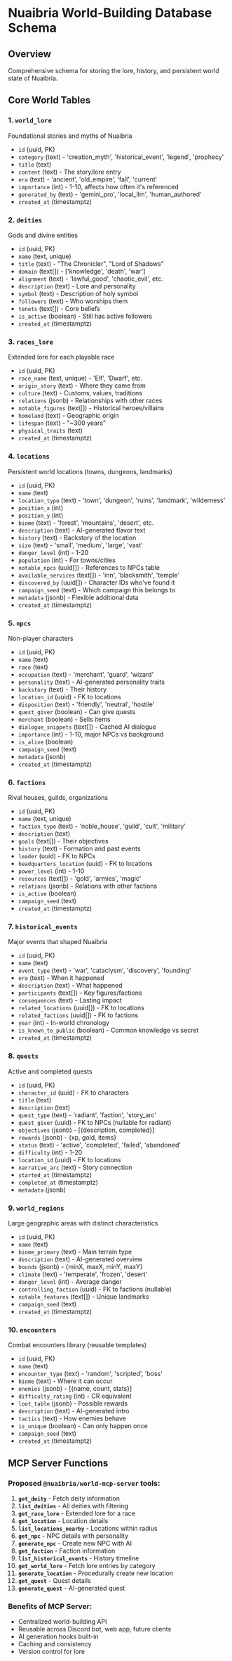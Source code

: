 # Nuaibria World-Building Database Schema

## Overview
Comprehensive schema for storing the lore, history, and persistent world state of Nuaibria.

## Core World Tables

### 1. `world_lore`
Foundational stories and myths of Nuaibria
- `id` (uuid, PK)
- `category` (text) - 'creation_myth', 'historical_event', 'legend', 'prophecy'
- `title` (text)
- `content` (text) - The story/lore entry
- `era` (text) - 'ancient', 'old_empire', 'fall', 'current'
- `importance` (int) - 1-10, affects how often it's referenced
- `generated_by` (text) - 'gemini_pro', 'local_llm', 'human_authored'
- `created_at` (timestamptz)

### 2. `deities`
Gods and divine entities
- `id` (uuid, PK)
- `name` (text, unique)
- `title` (text) - "The Chronicler", "Lord of Shadows"
- `domain` (text[]) - ['knowledge', 'death', 'war']
- `alignment` (text) - 'lawful_good', 'chaotic_evil', etc.
- `description` (text) - Lore and personality
- `symbol` (text) - Description of holy symbol
- `followers` (text) - Who worships them
- `tenets` (text[]) - Core beliefs
- `is_active` (boolean) - Still has active followers
- `created_at` (timestamptz)

### 3. `races_lore`
Extended lore for each playable race
- `id` (uuid, PK)
- `race_name` (text, unique) - 'Elf', 'Dwarf', etc.
- `origin_story` (text) - Where they came from
- `culture` (text) - Customs, values, traditions
- `relations` (jsonb) - Relationships with other races
- `notable_figures` (text[]) - Historical heroes/villains
- `homeland` (text) - Geographic origin
- `lifespan` (text) - "~300 years"
- `physical_traits` (text)
- `created_at` (timestamptz)

### 4. `locations`
Persistent world locations (towns, dungeons, landmarks)
- `id` (uuid, PK)
- `name` (text)
- `location_type` (text) - 'town', 'dungeon', 'ruins', 'landmark', 'wilderness'
- `position_x` (int)
- `position_y` (int)
- `biome` (text) - 'forest', 'mountains', 'desert', etc.
- `description` (text) - AI-generated flavor text
- `history` (text) - Backstory of the location
- `size` (text) - 'small', 'medium', 'large', 'vast'
- `danger_level` (int) - 1-20
- `population` (int) - For towns/cities
- `notable_npcs` (uuid[]) - References to NPCs table
- `available_services` (text[]) - 'inn', 'blacksmith', 'temple'
- `discovered_by` (uuid[]) - Character IDs who've found it
- `campaign_seed` (text) - Which campaign this belongs to
- `metadata` (jsonb) - Flexible additional data
- `created_at` (timestamptz)

### 5. `npcs`
Non-player characters
- `id` (uuid, PK)
- `name` (text)
- `race` (text)
- `occupation` (text) - 'merchant', 'guard', 'wizard'
- `personality` (text) - AI-generated personality traits
- `backstory` (text) - Their history
- `location_id` (uuid) - FK to locations
- `disposition` (text) - 'friendly', 'neutral', 'hostile'
- `quest_giver` (boolean) - Can give quests
- `merchant` (boolean) - Sells items
- `dialogue_snippets` (text[]) - Cached AI dialogue
- `importance` (int) - 1-10, major NPCs vs background
- `is_alive` (boolean)
- `campaign_seed` (text)
- `metadata` (jsonb)
- `created_at` (timestamptz)

### 6. `factions`
Rival houses, guilds, organizations
- `id` (uuid, PK)
- `name` (text, unique)
- `faction_type` (text) - 'noble_house', 'guild', 'cult', 'military'
- `description` (text)
- `goals` (text[]) - Their objectives
- `history` (text) - Formation and past events
- `leader` (uuid) - FK to NPCs
- `headquarters_location` (uuid) - FK to locations
- `power_level` (int) - 1-10
- `resources` (text[]) - 'gold', 'armies', 'magic'
- `relations` (jsonb) - Relations with other factions
- `is_active` (boolean)
- `campaign_seed` (text)
- `created_at` (timestamptz)

### 7. `historical_events`
Major events that shaped Nuaibria
- `id` (uuid, PK)
- `name` (text)
- `event_type` (text) - 'war', 'cataclysm', 'discovery', 'founding'
- `era` (text) - When it happened
- `description` (text) - What happened
- `participants` (text[]) - Key figures/factions
- `consequences` (text) - Lasting impact
- `related_locations` (uuid[]) - FK to locations
- `related_factions` (uuid[]) - FK to factions
- `year` (int) - In-world chronology
- `is_known_to_public` (boolean) - Common knowledge vs secret
- `created_at` (timestamptz)

### 8. `quests`
Active and completed quests
- `id` (uuid, PK)
- `character_id` (uuid) - FK to characters
- `title` (text)
- `description` (text)
- `quest_type` (text) - 'radiant', 'faction', 'story_arc'
- `quest_giver` (uuid) - FK to NPCs (nullable for radiant)
- `objectives` (jsonb) - [{description, completed}]
- `rewards` (jsonb) - {xp, gold, items}
- `status` (text) - 'active', 'completed', 'failed', 'abandoned'
- `difficulty` (int) - 1-20
- `location_id` (uuid) - FK to locations
- `narrative_arc` (text) - Story connection
- `started_at` (timestamptz)
- `completed_at` (timestamptz)
- `metadata` (jsonb)

### 9. `world_regions`
Large geographic areas with distinct characteristics
- `id` (uuid, PK)
- `name` (text)
- `biome_primary` (text) - Main terrain type
- `description` (text) - AI-generated overview
- `bounds` (jsonb) - {minX, maxX, minY, maxY}
- `climate` (text) - 'temperate', 'frozen', 'desert'
- `danger_level` (int) - Average danger
- `controlling_faction` (uuid) - FK to factions (nullable)
- `notable_features` (text[]) - Unique landmarks
- `campaign_seed` (text)
- `created_at` (timestamptz)

### 10. `encounters`
Combat encounters library (reusable templates)
- `id` (uuid, PK)
- `name` (text)
- `encounter_type` (text) - 'random', 'scripted', 'boss'
- `biome` (text) - Where it can occur
- `enemies` (jsonb) - [{name, count, stats}]
- `difficulty_rating` (int) - CR equivalent
- `loot_table` (jsonb) - Possible rewards
- `description` (text) - AI-generated intro
- `tactics` (text) - How enemies behave
- `is_unique` (boolean) - Can only happen once
- `campaign_seed` (text)
- `created_at` (timestamptz)

## MCP Server Functions

### Proposed `@nuaibria/world-mcp-server` tools:

1. **`get_deity`** - Fetch deity information
2. **`list_deities`** - All deities with filtering
3. **`get_race_lore`** - Extended lore for a race
4. **`get_location`** - Location details
5. **`list_locations_nearby`** - Locations within radius
6. **`get_npc`** - NPC details with personality
7. **`generate_npc`** - Create new NPC with AI
8. **`get_faction`** - Faction information
9. **`list_historical_events`** - History timeline
10. **`get_world_lore`** - Fetch lore entries by category
11. **`generate_location`** - Procedurally create new location
12. **`get_quest`** - Quest details
13. **`generate_quest`** - AI-generated quest

### Benefits of MCP Server:
- Centralized world-building API
- Reusable across Discord bot, web app, future clients
- AI generation hooks built-in
- Caching and consistency
- Version control for lore
